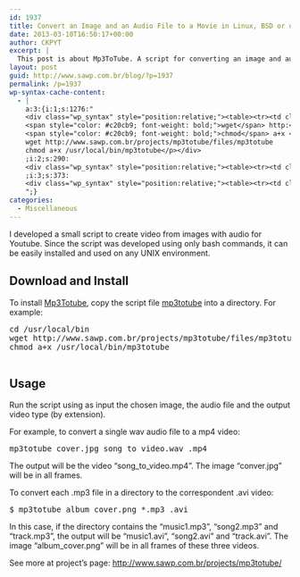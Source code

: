 ```yaml
---
id: 1937
title: Convert an Image and an Audio File to a Movie in Linux, BSD or other UNIX-like
date: 2013-03-10T16:50:17+00:00
author: CKPYT
excerpt: |
  This post is about Mp3ToTube. A script for converting an image and audio to a video. Using only bash commands, this script allows you to generate a single music or an entire album in a format acceptable by Youtube.
layout: post
guid: http://www.sawp.com.br/blog/?p=1937
permalink: /p=1937
wp-syntax-cache-content:
  - |
    a:3:{i:1;s:1276:"
    <div class="wp_syntax" style="position:relative;"><table><tr><td class="code"><pre class="bash" style="font-family:monospace;"><span style="color: #7a0874; font-weight: bold;">cd</span> <span style="color: #000000; font-weight: bold;">/</span>usr<span style="color: #000000; font-weight: bold;">/</span>local<span style="color: #000000; font-weight: bold;">/</span>bin
    <span style="color: #c20cb9; font-weight: bold;">wget</span> http:<span style="color: #000000; font-weight: bold;">//</span>www.sawp.com.br<span style="color: #000000; font-weight: bold;">/</span>projects<span style="color: #000000; font-weight: bold;">/</span>mp3totube<span style="color: #000000; font-weight: bold;">/</span>files<span style="color: #000000; font-weight: bold;">/</span>mp3totube
    <span style="color: #c20cb9; font-weight: bold;">chmod</span> a+x <span style="color: #000000; font-weight: bold;">/</span>usr<span style="color: #000000; font-weight: bold;">/</span>local<span style="color: #000000; font-weight: bold;">/</span>bin<span style="color: #000000; font-weight: bold;">/</span>mp3totube</pre></td></tr></table><p class="theCode" style="display:none;">cd /usr/local/bin
    wget http://www.sawp.com.br/projects/mp3totube/files/mp3totube
    chmod a+x /usr/local/bin/mp3totube</p></div>
    ;i:2;s:290:
    <div class="wp_syntax" style="position:relative;"><table><tr><td class="code"><pre class="bash" style="font-family:monospace;"> mp3totube cover.jpg song_to_video.wav .mp4</pre></td></tr></table><p class="theCode" style="display:none;"> mp3totube cover.jpg song_to_video.wav .mp4</p></div>
    ;i:3;s:373:
    <div class="wp_syntax" style="position:relative;"><table><tr><td class="code"><pre class="bash" style="font-family:monospace;"><span style="color: #666666;">$ </span>mp3totube album_cover.png <span style="color: #000000; font-weight: bold;">*</span>.mp3 .avi</pre></td></tr></table><p class="theCode" style="display:none;">$ mp3totube album_cover.png *.mp3 .avi</p></div>
    ";}
categories:
  - Miscellaneous
---
```

I developed a small script to create video from images with audio for Youtube. Since the script was developed using only bash commands, it can be easily installed and used on any UNIX environment.

## Download and Install

To install <a href="http://www.sawp.com.br/projects/mp3totube/" target="_blank">Mp3Totube</a>, copy the script file <a href="http://www.sawp.com.br/projects/mp3totube/files/mp3totube" target="_blank">mp3totube</a> into a directory. For example:

<pre lang="bash">cd /usr/local/bin
wget http://www.sawp.com.br/projects/mp3totube/files/mp3totube
chmod a+x /usr/local/bin/mp3totube
  </pre></p> 

## Usage

Run the script using as input the chosen image, the audio file and the output video type (by extension). 

For example, to convert a single wav audio file to a mp4 video: 

<pre lang="bash">mp3totube cover.jpg song_to_video.wav .mp4</pre>

The output will be the video &#8220;song\_to\_video.mp4&#8221;. The image &#8220;conver.jpg&#8221; will be in all frames. 

To convert each .mp3 file in a directory to the correspondent .avi video: 

<pre lang="bash">$ mp3totube album_cover.png *.mp3 .avi</pre>

In this case, if the directory contains the &#8220;music1.mp3&#8221;, &#8220;song2.mp3&#8221; and &#8220;track.mp3&#8221;, the output will be &#8220;music1.avi&#8221;, &#8220;song2.avi&#8221; and &#8220;track.avi&#8221;. The image &#8220;album_cover.png&#8221; will be in all frames of these three videos. 

See more at project&#8217;s page: <a href="http://www.sawp.com.br/projects/mp3totube/" target="_blank">http://www.sawp.com.br/projects/mp3totube/</a>
